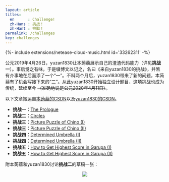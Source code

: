 ```yaml
---
layout: article
titles:
  en      : Challenge!
  zh-Hans : 挑战！
  zh-Hant : 挑戰！
permalink: /challenges
key: challenges
---
```


<div>{%- include extensions/netease-cloud-music.html id='33262311' -%}</div>

公元2019年4月26日，yuzan1830让本蒟蒻展示自己的渣渣代码能力（详见**挑战一**）。事后觉之有味，于是缀博文以记之，名曰《来自yuzan1830的挑战》，并煞有介事地在后面添了一个“一”。不料两个月后，yuzan1830带来了新的问题，本蒟蒻有了机会写接下来的“二”。从此yuzan1830开始独立设计题目，这项挑战也成为传统，延续至今 ~~（准确地说是公元2020年4月11日）~~。

以下文章搬运自[本蒟蒻的CSDN](https://blog.csdn.net/PHenning)以及[yuzan1830的CSDN](https://blog.csdn.net/Balllightnings)。

- **挑战一：**[The Prologue](https://p-henning.github.io/challenge-1)
- **挑战二：**[Circles](https://p-henning.github.io/challenge-2)
- **挑战三：**[Picture Puzzle of Chino (I)](https://p-henning.github.io/challenge-3-I)
- **挑战三：**[Picture Puzzle of Chino (II)](https://p-henning.github.io/challenge-3-II)
- **挑战四：**[Determined Umbrella (I)](https://p-henning.github.io/challenge-4-I)
- **挑战四：**[Determined Umbrella (II)](https://p-henning.github.io/challenge-4-II)
- **挑战五：**[How to Get Highest Score in Garupa (I)](https://p-henning.github.io/challenge-5-I)
- **挑战五：**[How to Get Highest Score in Garupa (II)](https://p-henning.github.io/challenge-5-II)

附本蒟蒻和yuzan1830讨论**挑战二**的草稿一张：

<div align="center"><img src="https://s1.ax1x.com/2020/03/23/87v8jf.jpg"></div>
